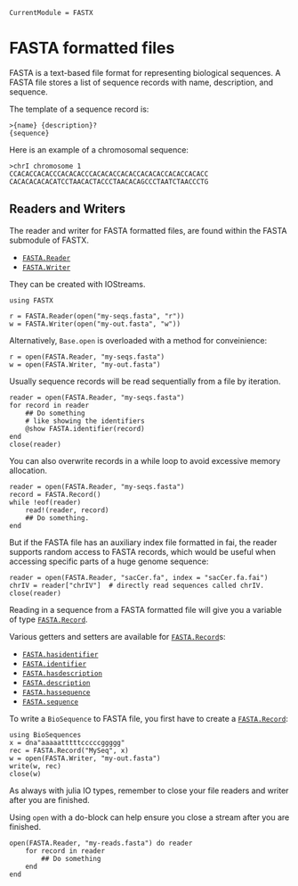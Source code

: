 ```@meta
CurrentModule = FASTX
```

# FASTA formatted files

FASTA is a text-based file format for representing biological sequences.
A FASTA file stores a list of sequence records with name, description, and
sequence.

The template of a sequence record is:

```
>{name} {description}?
{sequence}
```

Here is an example of a chromosomal sequence:

```
>chrI chromosome 1
CCACACCACACCCACACACCCACACACCACACCACACACCACACCACACC
CACACACACACATCCTAACACTACCCTAACACAGCCCTAATCTAACCCTG
```

## Readers and Writers
The reader and writer for FASTA formatted files, are found within the
FASTA submodule of FASTX.

- [`FASTA.Reader`](@ref)
- [`FASTA.Writer`](@ref)

They can be created with IOStreams.

```jlcon
using FASTX

r = FASTA.Reader(open("my-seqs.fasta", "r"))
w = FASTA.Writer(open("my-out.fasta", "w"))
```

Alternatively, `Base.open` is overloaded with a method for conveinience:

```jlcon
r = open(FASTA.Reader, "my-seqs.fasta")
w = open(FASTA.Writer, "my-out.fasta")
```

Usually sequence records will be read sequentially from a file by iteration.

```jlcon
reader = open(FASTA.Reader, "my-seqs.fasta")
for record in reader
    ## Do something
    # like showing the identifiers
    @show FASTA.identifier(record)
end
close(reader)
```

You can also overwrite records in a while loop to avoid excessive memory allocation.

```jlcon
reader = open(FASTA.Reader, "my-seqs.fasta")
record = FASTA.Record()
while !eof(reader)
    read!(reader, record)
    ## Do something.
end
```

But if the FASTA file has an auxiliary index file formatted in fai, the reader
supports random access to FASTA records, which would be useful when accessing
specific parts of a huge genome sequence:

```jlcon
reader = open(FASTA.Reader, "sacCer.fa", index = "sacCer.fa.fai")
chrIV = reader["chrIV"]  # directly read sequences called chrIV.
close(reader)
```

Reading in a sequence from a FASTA formatted file will give you a variable of
type [`FASTA.Record`](@ref).

Various getters and setters are available for [`FASTA.Record`](@ref)s:

- [`FASTA.hasidentifier`](@ref)
- [`FASTA.identifier`](@ref)
- [`FASTA.hasdescription`](@ref)
- [`FASTA.description`](@ref)
- [`FASTA.hassequence`](@ref)
- [`FASTA.sequence`](@ref)

To write a `BioSequence` to FASTA file, you first have to create a [`FASTA.Record`](@ref):

```jlcon
using BioSequences
x = dna"aaaaatttttcccccggggg"
rec = FASTA.Record("MySeq", x)
w = open(FASTA.Writer, "my-out.fasta")
write(w, rec)
close(w)
```

As always with julia IO types, remember to close your file readers and writer
after you are finished.

Using `open` with a do-block can help ensure you close a stream after you are
finished.

```jlcon
open(FASTA.Reader, "my-reads.fasta") do reader
    for record in reader
        ## Do something
    end
end
```
